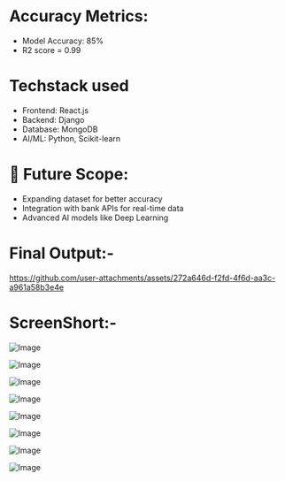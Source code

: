 # Accuracy Metrics:

- Model Accuracy: 85%
- R2 score = 0.99

# Techstack used
- Frontend: React.js
- Backend: Django 
- Database: MongoDB 
- AI/ML: Python, Scikit-learn


# 🚀 Future Scope:

- Expanding dataset for better accuracy
- Integration with bank APIs for real-time data
- Advanced AI models like Deep Learning

# Final Output:-
https://github.com/user-attachments/assets/272a646d-f2fd-4f6d-aa3c-a961a58b3e4e

# ScreenShort:-
![Image](https://github.com/user-attachments/assets/d29dae09-1392-46aa-817e-63d1e5545a73)

![Image](https://github.com/user-attachments/assets/4e10fa82-f922-467a-a410-393f2e3f7cf7)

![Image](https://github.com/user-attachments/assets/ef76b085-696c-485b-b724-e33d30dbd839)

![Image](https://github.com/user-attachments/assets/10a278d9-40cc-4be4-a1c4-fe31a270d566)

![Image](https://github.com/user-attachments/assets/9375c71a-d343-43cc-9d72-3297ef8332af)

![Image](https://github.com/user-attachments/assets/c2f119a2-d671-4096-82b6-ca47d1c63e93)

![Image](https://github.com/user-attachments/assets/37fa0e64-27b7-42e4-b2e0-df991907c515)

![Image](https://github.com/user-attachments/assets/7c548341-1060-4403-8630-fde639940668)

